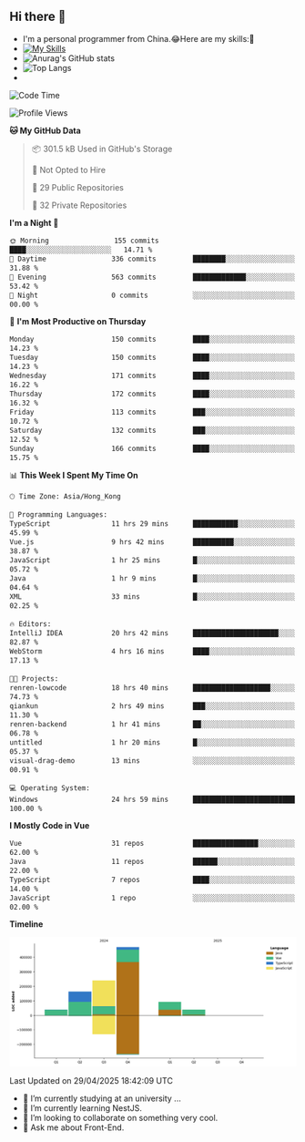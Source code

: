 ## Hi there 👋
- I'm a personal programmer from China.😂Here are my skills:🤔
- [![My Skills](https://skillicons.dev/icons?i=js,html,css,vue,typescript,java,golang)](https://skillicons.dev)
- ![Anurag's GitHub stats](https://github-readme-stats.vercel.app/api?username=FluffyChi-Xing&count_private=true&show_icons=true&theme=radical)
- ![Top Langs](https://github-readme-stats.vercel.app/api/top-langs/?username=FluffyChi-Xing)
- <!--START_SECTION:waka-->
![Code Time](http://img.shields.io/badge/Code%20Time-1%2C375%20hrs%2058%20mins-blue)

![Profile Views](http://img.shields.io/badge/Profile%20Views-0-blue)

**🐱 My GitHub Data** 

> 📦 301.5 kB Used in GitHub's Storage 
 > 
> 🚫 Not Opted to Hire
 > 
> 📜 29 Public Repositories 
 > 
> 🔑 32 Private Repositories 
 > 
**I'm a Night 🦉** 

```text
🌞 Morning                155 commits         ████░░░░░░░░░░░░░░░░░░░░░   14.71 % 
🌆 Daytime                336 commits         ████████░░░░░░░░░░░░░░░░░   31.88 % 
🌃 Evening                563 commits         █████████████░░░░░░░░░░░░   53.42 % 
🌙 Night                  0 commits           ░░░░░░░░░░░░░░░░░░░░░░░░░   00.00 % 
```
📅 **I'm Most Productive on Thursday** 

```text
Monday                   150 commits         ████░░░░░░░░░░░░░░░░░░░░░   14.23 % 
Tuesday                  150 commits         ████░░░░░░░░░░░░░░░░░░░░░   14.23 % 
Wednesday                171 commits         ████░░░░░░░░░░░░░░░░░░░░░   16.22 % 
Thursday                 172 commits         ████░░░░░░░░░░░░░░░░░░░░░   16.32 % 
Friday                   113 commits         ███░░░░░░░░░░░░░░░░░░░░░░   10.72 % 
Saturday                 132 commits         ███░░░░░░░░░░░░░░░░░░░░░░   12.52 % 
Sunday                   166 commits         ████░░░░░░░░░░░░░░░░░░░░░   15.75 % 
```


📊 **This Week I Spent My Time On** 

```text
🕑︎ Time Zone: Asia/Hong_Kong

💬 Programming Languages: 
TypeScript               11 hrs 29 mins      ███████████░░░░░░░░░░░░░░   45.99 % 
Vue.js                   9 hrs 42 mins       ██████████░░░░░░░░░░░░░░░   38.87 % 
JavaScript               1 hr 25 mins        █░░░░░░░░░░░░░░░░░░░░░░░░   05.72 % 
Java                     1 hr 9 mins         █░░░░░░░░░░░░░░░░░░░░░░░░   04.64 % 
XML                      33 mins             █░░░░░░░░░░░░░░░░░░░░░░░░   02.25 % 

🔥 Editors: 
IntelliJ IDEA            20 hrs 42 mins      █████████████████████░░░░   82.87 % 
WebStorm                 4 hrs 16 mins       ████░░░░░░░░░░░░░░░░░░░░░   17.13 % 

🐱‍💻 Projects: 
renren-lowcode           18 hrs 40 mins      ███████████████████░░░░░░   74.73 % 
qiankun                  2 hrs 49 mins       ███░░░░░░░░░░░░░░░░░░░░░░   11.30 % 
renren-backend           1 hr 41 mins        ██░░░░░░░░░░░░░░░░░░░░░░░   06.78 % 
untitled                 1 hr 20 mins        █░░░░░░░░░░░░░░░░░░░░░░░░   05.37 % 
visual-drag-demo         13 mins             ░░░░░░░░░░░░░░░░░░░░░░░░░   00.91 % 

💻 Operating System: 
Windows                  24 hrs 59 mins      █████████████████████████   100.00 % 
```

**I Mostly Code in Vue** 

```text
Vue                      31 repos            ████████████████░░░░░░░░░   62.00 % 
Java                     11 repos            ██████░░░░░░░░░░░░░░░░░░░   22.00 % 
TypeScript               7 repos             ████░░░░░░░░░░░░░░░░░░░░░   14.00 % 
JavaScript               1 repo              ░░░░░░░░░░░░░░░░░░░░░░░░░   02.00 % 
```



**Timeline**

![Lines of Code chart](https://raw.githubusercontent.com/FluffyChi-Xing/FluffyChi-Xing/main/assets/bar_graph.png)


 Last Updated on 29/04/2025 18:42:09 UTC
<!--END_SECTION:waka-->
- 🔭 I’m currently studying at an university ...
- 🌱 I’m currently learning NestJS.
- 👯 I’m looking to collaborate on something very cool.
- 💬 Ask me about Front-End.
